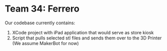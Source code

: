 # Team 34: Ferrero

Our codebase currently contains:
1. XCode project with iPad application that would serve as store kiosk
2. Script that pulls selected stl files and sends them over to the 3D Printer (We assume MakerBot for now)
